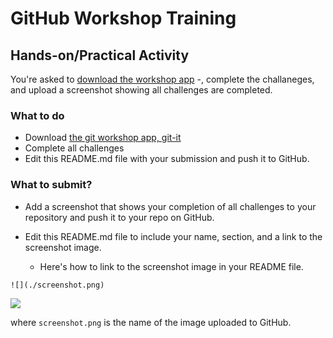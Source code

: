 # GitHub Workshop Training

## Hands-on/Practical Activity

You're asked to [download the workshop app](https://github.com/cpit251/git-it/releases/tag/4.1.0)
-, complete the challaneges, and upload a screenshot showing all challenges are completed.

### What to do
- Download [the git workshop app, git-it](https://github.com/cpit251/git-it/releases/tag/4.1.0)
- Complete all challenges
- Edit this README.md file with your submission and push it to GitHub.

### What to submit?

- Add a screenshot that shows your completion of all challenges to your repository and push it to your repo on GitHub.
- Edit this README.md file to include your name, section, and a link to the screenshot image.

  - Here's how to link to the screenshot image in your README file.

```
![](./screenshot.png)
```

![](./screenshot.png)

where `screenshot.png` is the name of the image uploaded to GitHub.
